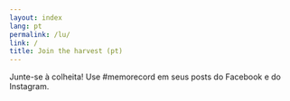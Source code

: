 ```yaml
---
layout: index
lang: pt
permalink: /lu/
link: /
title: Join the harvest (pt)
---
```


Junte-se à colheita! Use #memorecord em seus posts do Facebook e do Instagram.
<!-- more -->
